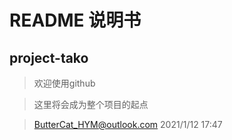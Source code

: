 # README 说明书
## project-tako

> 欢迎使用github

> 这里将会成为整个项目的起点

> ButterCat_HYM@outlook.com 2021/1/12 17:47
